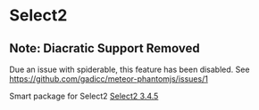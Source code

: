 Select2
===================


## Note: Diacratic Support Removed
Due an issue with spiderable, this feature has been disabled.  See https://github.com/gadicc/meteor-phantomjs/issues/1



Smart package for Select2
[Select2 3.4.5](http://ivaynberg.github.io/select2/)